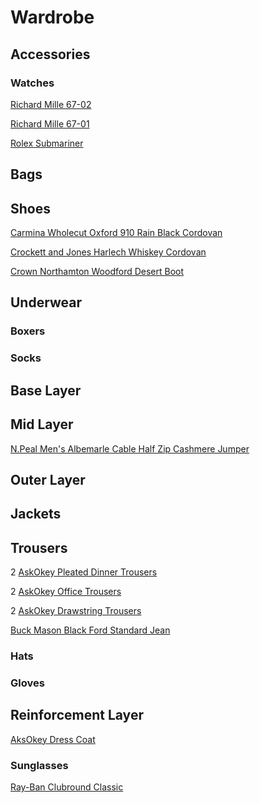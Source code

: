 # Wardrobe

## Accessories

### Watches

[Richard Mille 67-02](https://www.richardmille.com/collections/rm-67-02-automatic-extra-flat)

[Richard Mille 67-01](https://www.richardmille.com/collections/rm-67-01-automatic-extra-flat)

[Rolex Submariner](https://www.rolex.com/en-us/watches/submariner/m124060-0001)

## Bags

## Shoes

[Carmina Wholecut Oxford 910 Rain Black Cordovan](https://www.carminashoemaker.com/oxford-cordovan-black-910)

[Crockett and Jones Harlech Whiskey Cordovan](https://eu.crockettandjones.com/collections/shell-cordovan-collection/products/harlech-whisky-cordovan)

[Crown Northamton Woodford Desert Boot](https://crownnorthampton.com/en-se/collections/stitchdown-construction/products/woodford-desert-boot-snuff-janus-calf-suede?variant=31905492041795)

## Underwear

### Boxers

### Socks

## Base Layer


## Mid Layer

[N.Peal Men's Albemarle Cable Half Zip Cashmere Jumper](https://eu.npeal.com/products/mens-cable-half-zip-cashmere-jumper-navy-blue-melange)

## Outer Layer

## Jackets

## Trousers

2 [AskOkey Pleated Dinner Trousers](https://askokey.com/shop/trousers/pleated-dinner-trousers)

2 [AskOkey Office Trousers](https://askokey.com/shop/trousers/office-trousers)

2 [AskOkey Drawstring Trousers](https://askokey.com/shop/trousers/drawstring-trousers)

[Buck Mason Black Ford Standard Jean](https://www.buckmason.com/products/standard-black-jean/)

### Hats

### Gloves

## Reinforcement Layer

[AksOkey Dress Coat](https://askokey.com/shop/coats/dress-coat)

### Sunglasses

[Ray-Ban Clubround Classic](https://www.ray-ban.com/sweden/sunglasses/RB4246%20UNISEX%20clubround%20classic-svart/8053672559682)
